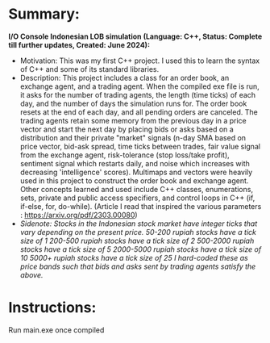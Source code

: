 # Summary:
**I/O Console Indonesian LOB simulation (Language: C++, Status: Complete till further updates, Created: June 2024):**
- Motivation: This was my first C++ project. I used this to learn the syntax of C++ and some of its standard libraries.
- Description: This project includes a class for an order book, an exchange agent, and a trading agent. When the compiled exe file is run, it asks for the number of trading agents, the length (time ticks) of each day, and the number of days the simulation runs for. The order book resets at the end of each day, and all pending orders are canceled. The trading agents retain some memory from the previous day in a price vector and start the next day by placing bids or asks based on a distribution and their private "market" signals (n-day SMA based on price vector, bid-ask spread, time ticks between trades, fair value signal from the exchange agent, risk-tolerance (stop loss/take profit), sentiment signal which restarts daily, and noise which increases with decreasing 'intelligence' scores). Multimaps and vectors were heavily used in this project to construct the order book and exchange agent. Other concepts learned and used include C++ classes, enumerations, sets, private and public access specifiers, and control loops in C++ (if, if-else, for, do-while). (Article I read that inspired the various parameters : https://arxiv.org/pdf/2303.00080)
-  *Sidenote:*
*Stocks in the Indonesian stock market have integer ticks that vary depending on the present price.*
*50-200 rupiah stocks have a tick size of 1*
*200-500 rupiah stocks have a tick size of 2*
*500-2000 rupiah stocks have a tick size of 5*
*2000-5000 rupiah stocks have a tick size of 10*
*5000+ rupiah stocks have a tick size of 25*
*I hard-coded these as price bands such that bids and asks sent by trading agents satisfy the above.*

# Instructions:
Run main.exe once compiled
